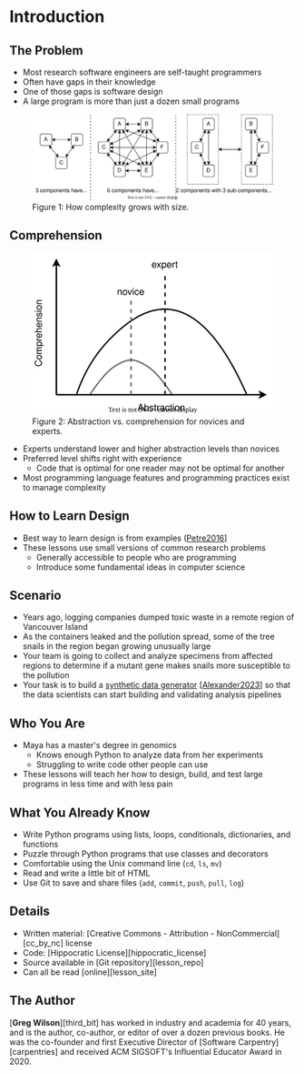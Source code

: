 # Introduction

## The Problem

-   Most research software engineers are self-taught programmers
-   Often have gaps in their knowledge
-   One of those gaps is software design
-   A large program is more than just a dozen small programs

<figure id="intro-complexity">
  <img src="complexity.svg" alt="Complexity and size"/>
  <figcaption>Figure 1: How complexity grows with size.</figcaption>
</figure>

## Comprehension

<figure id="intro-comprehension">
  <img src="comprehension.svg" alt="Abstract vs. comprehension"/>
  <figcaption>Figure 2: Abstraction vs. comprehension for novices and experts.</figcaption>
</figure>

-   Experts understand lower and higher abstraction levels than novices
-   Preferred level shifts right with experience
    -   Code that is optimal for one reader may not be optimal for another
-   Most programming language features and programming practices exist to manage complexity

## How to Learn Design

-   Best way to learn design is from examples ([Petre2016](b:Petre2016)]
-   These lessons use small versions of common research problems
    -   Generally accessible to people who are programming
    -   Introduce some fundamental ideas in computer science

## Scenario

-   Years ago,
    logging companies dumped toxic waste in a remote region of Vancouver Island
-   As the containers leaked and the pollution spread,
    some of the tree snails in the region began growing unusually large
-   Your team is going to collect and analyze specimens from affected regions
    to determine if a mutant gene makes snails more susceptible to the pollution
-   Your task is to build a [synthetic data generator](g:synth_data) [[Alexander2023](b:Alexander2023)]
    so that the data scientists can start building and validating analysis pipelines

## Who You Are

-   Maya has a master's degree in genomics
    -   Knows enough Python to analyze data from her experiments
    -   Struggling to write code other people can use
-   These lessons will teach her how to design, build, and test large programs
    in less time and with less pain

## What You Already Know

-   Write Python programs using lists, loops, conditionals, dictionaries, and functions
-   Puzzle through Python programs that use classes and decorators
-   Comfortable using the Unix command line (`cd`, `ls`, `mv`)
-   Read and write a little bit of HTML
-   Use Git to save and share files (`add`, `commit`, `push`, `pull`, `log`)

## Details

-   Written material: [Creative Commons - Attribution - NonCommercial][cc_by_nc] license
-   Code: [Hippocratic License][hippocratic_license]
-   Source available in [Git repository][lesson_repo]
-   Can all be read [online][lesson_site]

## The Author

[**Greg Wilson**][third_bit]
has worked in industry and academia for 40 years,
and is the author, co-author, or editor of over a dozen previous books.
He was the co-founder and first Executive Director of [Software Carpentry][carpentries]
and received ACM SIGSOFT's Influential Educator Award in 2020.
